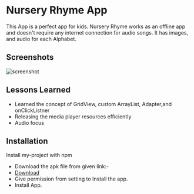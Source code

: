 # Nursery Rhyme App

This App is a perfect app for kids. Nursery Rhyme works as an offline app and doesn't require any internet connection for audio songs. It has images, and audio for each Alphabet.
## Screenshots
![screenshot](/uploads/5ec1bf61db84ef3ef23824120c0e427c/screenshot.jpeg)
## Lessons Learned
- Learned the concept of GridView, custom ArrayList, Adapter,and onClickListner
- Releasing the media player resources efficiently
- Audio focus
## Installation

Install my-project with npm

- Download the apk file from given link:-
- [Download](https://drive.google.com/drive/u/0/folders/1VSwDS6Y3RPcRULcHUyUdsIaFp_wzPbic)
- Give permission from setting to Install the app.
- Install App.

